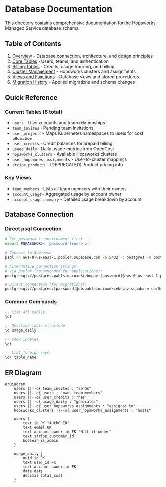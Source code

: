 # Database Documentation

This directory contains comprehensive documentation for the Hopsworks Managed Service database schema.

## Table of Contents

1. [Overview](./01-overview.md) - Database connection, architecture, and design principles
2. [Core Tables](./02-core-tables.md) - Users, teams, and authentication
3. [Billing Tables](./03-billing-tables.md) - Credits, usage tracking, and billing
4. [Cluster Management](./04-cluster-management.md) - Hopsworks clusters and assignments
5. [Views and Functions](./05-views-functions.md) - Database views and stored procedures
6. [Migration History](./06-migrations.md) - Applied migrations and schema changes

## Quick Reference

### Current Tables (8 total)
- `users` - User accounts and team relationships
- `team_invites` - Pending team invitations
- `user_projects` - Maps Kubernetes namespaces to users for cost allocation
- `user_credits` - Credit balances for prepaid billing
- `usage_daily` - Daily usage metrics from OpenCost
- `hopsworks_clusters` - Available Hopsworks clusters
- `user_hopsworks_assignments` - User-to-cluster mappings
- `stripe_products` - (DEPRECATED) Product pricing info

### Key Views
- `team_members` - Lists all team members with their owners
- `account_usage` - Aggregated usage by account owner
- `account_usage_summary` - Detailed usage breakdown by account

## Database Connection

### Direct psql Connection
```bash
# Set password in environment first
export PGPASSWORD='[password-from-env]'

# Connect to Supabase
psql -h aws-0-us-east-1.pooler.supabase.com -p 5432 -d postgres -U postgres.pahfsiosiuxdkiebepav

# Alternative connection strings:
# Via pooler (recommended for applications):
postgresql://postgres.pahfsiosiuxdkiebepav:[password]@aws-0-us-east-1.pooler.supabase.com:5432/postgres

# Direct connection (for migrations):
postgresql://postgres:[password]@db.pahfsiosiuxdkiebepav.supabase.co:5432/postgres
```

### Common Commands
```sql
-- List all tables
\dt

-- Describe table structure
\d usage_daily

-- Show indexes
\di

-- List foreign keys
\d+ table_name
```

## ER Diagram

```mermaid
erDiagram
    users ||--o{ team_invites : "sends"
    users ||--o{ users : "owns team members"
    users ||--o{ user_credits : "has"
    users ||--o{ usage_daily : "generates"
    users ||--o{ user_hopsworks_assignments : "assigned to"
    hopsworks_clusters ||--o{ user_hopsworks_assignments : "hosts"
    
    users {
        text id PK "Auth0 ID"
        text email UK
        text account_owner_id FK "NULL if owner"
        text stripe_customer_id
        boolean is_admin
    }
    
    usage_daily {
        uuid id PK
        text user_id FK
        text account_owner_id FK
        date date
        decimal total_cost
    }
```